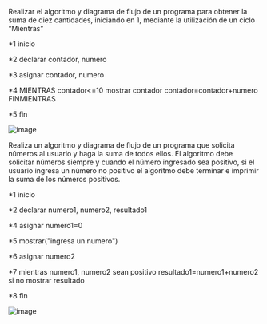 Realizar el algoritmo y diagrama de flujo de un programa para obtener la suma de diez cantidades, iniciando en 1, mediante la utilización de un ciclo “Mientras”

*1 inicio

*2 declarar contador, numero

*3 asignar contador, numero

*4 MIENTRAS contador<=10 mostrar contador contador=contador+numero FINMIENTRAS

*5 fin

![image](https://user-images.githubusercontent.com/101203615/161423364-20c6a072-e627-44ed-be87-7e4a6c9b2649.png)


Realiza un algoritmo y diagrama de flujo de un programa que solicita números al usuario y haga la suma de todos ellos. El algoritmo debe solicitar números siempre y cuando el número ingresado sea positivo, si el usuario ingresa un número no positivo el algoritmo debe terminar e imprimir la suma de los números positivos.

*1 inicio

*2 declarar numero1, numero2, resultado1

*4 asignar numero1=0

*5 mostrar("ingresa un numero")

*6 asignar numero2

*7 mientras numero1, numero2 sean positivo resultado1=numero1+numero2 si no mostrar resultado

*8 fin

![image](https://user-images.githubusercontent.com/101203615/161423599-dda87ab1-7c81-4cca-b1ec-b14f1592365d.png)

